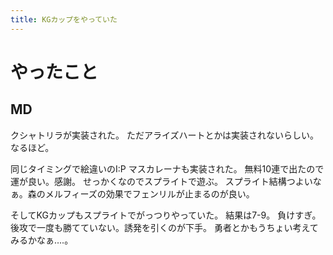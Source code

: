 ```yaml
---
title: KGカップをやっていた
---
```


# やったこと

## MD

クシャトリラが実装された。
ただアライズハートとかは実装されないらしい。なるほど。

同じタイミングで絵違いのI:P マスカレーナも実装された。
無料10連で出たので運が良い。感謝。
せっかくなのでスプライトで遊ぶ。
スプライト結構つよいなぁ。森のメルフィーズの効果でフェンリルが止まるのが良い。

そしてKGカップもスプライトでがっつりやっていた。
結果は7-9。
負けすぎ。後攻で一度も勝てていない。誘発を引くのが下手。
勇者とかもうちょい考えてみるかなぁ‥‥。
